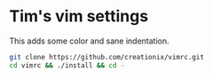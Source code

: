 # Tim's vim settings

This adds some color and sane indentation.

```sh
git clone https://github.com/creationix/vimrc.git
cd vimrc && ./install && cd -
```
